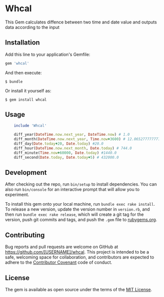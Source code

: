# Whcal

This Gem calculates diffence between two time and date value and outputs data according to the input

## Installation

Add this line to your application's Gemfile:

```ruby
gem 'whcal'
```

And then execute:

    $ bundle

Or install it yourself as:

    $ gem install whcal

## Usage

```ruby
	include 'Whcal'

	diff_year(DateTime.now.next_year, DateTime.now) # 1.0
	diff_month(DateTime.now.next_year, Time.now+3600) # 12.065277777777778
	diff_day(Date.today+20, Date.today) #20.0
	diff_hour(DateTime.now.next_month, Date.today) # 744.0
	diff_minute(Time.now+60000, Date.today) #1440.0
	diff_second(Date.today, Date.today+5) # 432000.0

```

## Development

After checking out the repo, run `bin/setup` to install dependencies. You can also run `bin/console` for an interactive prompt that will allow you to experiment.

To install this gem onto your local machine, run `bundle exec rake install`. To release a new version, update the version number in `version.rb`, and then run `bundle exec rake release`, which will create a git tag for the version, push git commits and tags, and push the `.gem` file to [rubygems.org](https://rubygems.org).

## Contributing

Bug reports and pull requests are welcome on GitHub at https://github.com/[USERNAME]/whcal. This project is intended to be a safe, welcoming space for collaboration, and contributors are expected to adhere to the [Contributor Covenant](http://contributor-covenant.org) code of conduct.


## License

The gem is available as open source under the terms of the [MIT License](http://opensource.org/licenses/MIT).

